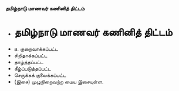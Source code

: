 **தமிழ்நாடு மாணவர் கணினித் திட்டம்**
- # தமிழ்நாடு மாணவர் கணினித் திட்டம்
- a. குறைவாக்கப்பட்ட
- சிறிதாக்கப்பட்ட
- தாழ்த்தப்பட்ட
- கீழ்ப்படுத்தப்பட்ட
- செருக்கக் குலைக்கப்பட்ட
- (இசை) முழுநிறைவற்ற மைய இசையுள்ள.

